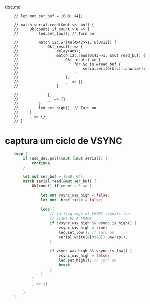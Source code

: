 doc.md



        // let mut ser_buf = [0u8; 64];

        // match serial.read(&mut ser_buf) {
        //     Ok(count) if count > 0 => {
        //         led.set_low(); // Turn on

        //         match i2c.write(0x42>>1, &[0x12]) {
        //             Ok(_result) => {
        //                 delay(400);
        //                 match i2c.read(0x43>>1, &mut read_buf) {
        //                     Ok(_result) => {
        //                         for &c in &read_buf {
        //                             serial.write(&[c]).unwrap();
        //                         }
        //                     },
        //                     _  => {}
        //                 }
                        
        //             },
        //             _  => {}
        //         }
        //         led.set_high(); // Turn on
        //     }
        //     _ => {}
        // }

# captura um ciclo de VSYNC

```rust
    loop {
        if !usb_dev.poll(&mut [&mut serial]) {
            continue;
        }

        let mut ser_buf = [0u8; 64];
        match serial.read(&mut ser_buf) {
            Ok(count) if count > 0 => {
                
                let mut vsync_was_high = false;
                let mut _href_raise = false;
                
                loop {
                    // falling edge of VSYNC signals the 
                    // START OF A FRAME
                    if !vsync_was_high && vsync.is_high() {
                        vsync_was_high = true;
                        led.set_low(); // Turn on
                        serial.write(&[0x70]).unwrap();
                    }
                    
                    if vsync_was_high && vsync.is_low() {
                        vsync_was_high = false;
                        led.set_high(); // Turn on
                        break
                    }
                }
            }
            _ => {}

        }
    }
```